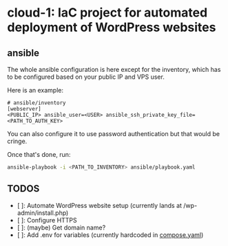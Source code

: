 # cloud-1: IaC project for automated deployment of WordPress websites
## ansible 
The whole ansible configuration is here except for the inventory, which has to be configured based on your public IP and VPS user.

Here is an example:
```
# ansible/inventory
[webserver]
<PUBLIC_IP> ansible_user=<USER> ansible_ssh_private_key_file=<PATH_TO_AUTH_KEY>
```
You can also configure it to use password authentication but that would be cringe.

Once that's done, run:
```sh
ansible-playbook -i <PATH_TO_INVENTORY> ansible/playbook.yaml
```

## TODOS

- [ ]: Automate WordPress website setup (currently lands at /wp-admin/install.php)
- [ ]: Configure HTTPS
- [ ]: (maybe) Get domain name?
- [ ]: Add .env for variables (currently hardcoded in [compose.yaml](compose.yaml))

